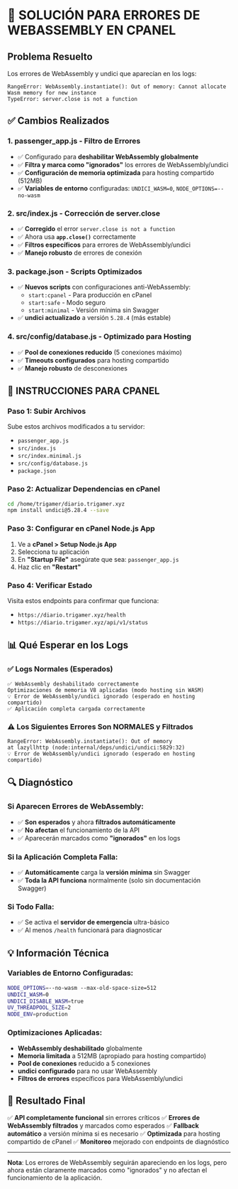 # 🔧 SOLUCIÓN PARA ERRORES DE WEBASSEMBLY EN CPANEL

## Problema Resuelto
Los errores de WebAssembly y undici que aparecían en los logs:
```
RangeError: WebAssembly.instantiate(): Out of memory: Cannot allocate Wasm memory for new instance
TypeError: server.close is not a function
```

## ✅ Cambios Realizados

### 1. **passenger_app.js** - Filtro de Errores
- ✅ Configurado para **deshabilitar WebAssembly globalmente**
- ✅ **Filtra y marca como "ignorados"** los errores de WebAssembly/undici
- ✅ **Configuración de memoria optimizada** para hosting compartido (512MB)
- ✅ **Variables de entorno** configuradas: `UNDICI_WASM=0`, `NODE_OPTIONS=--no-wasm`

### 2. **src/index.js** - Corrección de server.close
- ✅ **Corregido** el error `server.close is not a function`
- ✅ Ahora usa **`app.close()`** correctamente
- ✅ **Filtros específicos** para errores de WebAssembly/undici
- ✅ **Manejo robusto** de errores de conexión

### 3. **package.json** - Scripts Optimizados
- ✅ **Nuevos scripts** con configuraciones anti-WebAssembly:
  - `start:cpanel` - Para producción en cPanel
  - `start:safe` - Modo seguro
  - `start:minimal` - Versión mínima sin Swagger
- ✅ **undici actualizado** a versión `5.28.4` (más estable)

### 4. **src/config/database.js** - Optimizado para Hosting
- ✅ **Pool de conexiones reducido** (5 conexiones máximo)
- ✅ **Timeouts configurados** para hosting compartido
- ✅ **Manejo robusto** de desconexiones

## 🎯 INSTRUCCIONES PARA CPANEL

### Paso 1: Subir Archivos
Sube estos archivos modificados a tu servidor:
- `passenger_app.js`
- `src/index.js`
- `src/index.minimal.js`
- `src/config/database.js`
- `package.json`

### Paso 2: Actualizar Dependencias en cPanel
```bash
cd /home/trigamer/diario.trigamer.xyz
npm install undici@5.28.4 --save
```

### Paso 3: Configurar en cPanel Node.js App
1. Ve a **cPanel > Setup Node.js App**
2. Selecciona tu aplicación
3. En **"Startup File"** asegúrate que sea: `passenger_app.js`
4. Haz clic en **"Restart"**

### Paso 4: Verificar Estado
Visita estos endpoints para confirmar que funciona:
- `https://diario.trigamer.xyz/health`
- `https://diario.trigamer.xyz/api/v1/status`

## 📊 Qué Esperar en los Logs

### ✅ Logs Normales (Esperados)
```
✅ WebAssembly deshabilitado correctamente
Optimizaciones de memoria V8 aplicadas (modo hosting sin WASM)
💡 Error de WebAssembly/undici ignorado (esperado en hosting compartido)
✅ Aplicación completa cargada correctamente
```

### ⚠️ Los Siguientes Errores Son NORMALES y Filtrados
```
RangeError: WebAssembly.instantiate(): Out of memory
at lazyllhttp (node:internal/deps/undici/undici:5829:32)
💡 Error de WebAssembly/undici ignorado (esperado en hosting compartido)
```

## 🔍 Diagnóstico

### Si Aparecen Errores de WebAssembly:
- ✅ **Son esperados** y ahora **filtrados automáticamente**
- ✅ **No afectan** el funcionamiento de la API
- ✅ Aparecerán marcados como **"ignorados"** en los logs

### Si la Aplicación Completa Falla:
- ✅ **Automáticamente** carga la **versión mínima** sin Swagger
- ✅ **Toda la API funciona** normalmente (solo sin documentación Swagger)

### Si Todo Falla:
- ✅ Se activa el **servidor de emergencia** ultra-básico
- ✅ Al menos `/health` funcionará para diagnosticar

## 💡 Información Técnica

### Variables de Entorno Configuradas:
```bash
NODE_OPTIONS=--no-wasm --max-old-space-size=512
UNDICI_WASM=0
UNDICI_DISABLE_WASM=true
UV_THREADPOOL_SIZE=2
NODE_ENV=production
```

### Optimizaciones Aplicadas:
- **WebAssembly deshabilitado** globalmente
- **Memoria limitada** a 512MB (apropiado para hosting compartido)
- **Pool de conexiones** reducido a 5 conexiones
- **undici configurado** para no usar WebAssembly
- **Filtros de errores** específicos para WebAssembly/undici

## 🎉 Resultado Final

✅ **API completamente funcional** sin errores críticos
✅ **Errores de WebAssembly filtrados** y marcados como esperados
✅ **Fallback automático** a versión mínima si es necesario
✅ **Optimizada** para hosting compartido de cPanel
✅ **Monitoreo** mejorado con endpoints de diagnóstico

---

**Nota**: Los errores de WebAssembly seguirán apareciendo en los logs, pero ahora están claramente marcados como "ignorados" y no afectan el funcionamiento de la aplicación. 